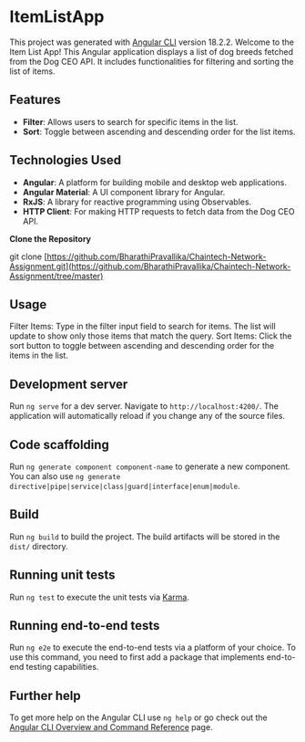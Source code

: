 # ItemListApp

This project was generated with [Angular CLI](https://github.com/angular/angular-cli) version 18.2.2.
Welcome to the Item List App! This Angular application displays a list of dog breeds fetched from the Dog CEO API. 
It includes functionalities for filtering and sorting the list of items.

## Features

- **Filter**: Allows users to search for specific items in the list.
- **Sort**: Toggle between ascending and descending order for the list items.

## Technologies Used

- **Angular**: A platform for building mobile and desktop web applications.
- **Angular Material**: A UI component library for Angular.
- **RxJS**: A library for reactive programming using Observables.
- **HTTP Client**: For making HTTP requests to fetch data from the Dog CEO API.

**Clone the Repository**

   
   git clone [https://github.com/BharathiPravallika/Chaintech-Network-Assignment.git](https://github.com/BharathiPravallika/Chaintech-Network-Assignment/tree/master)
   
   
## Usage
Filter Items: Type in the filter input field to search for items. The list will update to show only those items that match the query.
Sort Items: Click the sort button to toggle between ascending and descending order for the items in the list.

## Development server

Run `ng serve` for a dev server. Navigate to `http://localhost:4200/`. The application will automatically reload if you change any of the source files.

## Code scaffolding

Run `ng generate component component-name` to generate a new component. You can also use `ng generate directive|pipe|service|class|guard|interface|enum|module`.

## Build

Run `ng build` to build the project. The build artifacts will be stored in the `dist/` directory.

## Running unit tests

Run `ng test` to execute the unit tests via [Karma](https://karma-runner.github.io).

## Running end-to-end tests

Run `ng e2e` to execute the end-to-end tests via a platform of your choice. To use this command, you need to first add a package that implements end-to-end testing capabilities.

## Further help

To get more help on the Angular CLI use `ng help` or go check out the [Angular CLI Overview and Command Reference](https://angular.dev/tools/cli) page.
